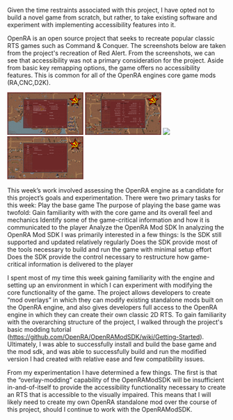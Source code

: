 Given the time restraints associated with this project, I have opted not to build a novel game from scratch, but rather, to take existing software and experiment with implementing accessibility features into it. 

OpenRA is an open source project that seeks to recreate popular classic RTS games such as Command & Conquer. The screenshots below are taken from the project's recreation of Red Alert. From the screenshots, we can see that accessibility was not a primary consideration for the project. Aside from basic key remapping options, the game offers no accessibility features. This is common for all of the OpenRA engines core game mods (RA,CNC,D2K). 

<img style="width:175px; text-align:center" src="https://github.com/atjohans/Project-Apricate/blob/gh-pages/assets/images/image1.png?raw=true"></img>
<img style="width:175px; text-align:center" src="https://github.com/atjohans/Project-Apricate/blob/gh-pages/assets/images/image2.png?raw=true"></img>
<img style="width:175px; text-align:center" src="https://github.com/atjohans/Project-Apricate/blob/gh-pages/assets/images/image3.png?raw=true"></img>
<img style="width:175px; text-align:center" src="https://github.com/atjohans/Project-Apricate/blob/gh-pages/assets/images/image4.png?raw=true"></img>


This week’s work involved assessing the OpenRA engine as a candidate for this project’s goals and experimentation. There were two primary tasks for this week:
Play the base game
The purpose of playing the base game was twofold: 
Gain familiarity with with the core game and its overall feel and mechanics 
Identify some of the game-critical information and how it is communicated to the player
Analyze the OpenRA Mod SDK 
In analyzing the OpenRA Mod SDK I was primarily interested in a few things: 
Is the SDK still supported and updated relatively regularly 
Does the SDK provide most of the tools necessary to build and run the game with minimal setup effort 
Does the SDK provide the control necessary to restructure how game-critical information is delivered to the player

I spent most of my time this week gaining familiarity with the engine and setting up an environment in which I can experiment with modifying the core functionality of the game. The project allows developers to create “mod overlays” in which they can modify existing standalone mods built on the OpenRA engine, and also gives developers full access to the OpenRA engine in which they can create their own classic 2D RTS. To gain familiarity with the overarching structure of the project, I walked through the project's basic modding tutorial (https://github.com/OpenRA/OpenRAModSDK/wiki/Getting-Started). Ultimately, I was able to successfully install and build the base game and the mod sdk, and was able to successfully build and run the modified version I had created with relative ease and few compatibility issues. 

From my experimentation I have determined a few things.  The first is that the “overlay-modding” capability of the OpenRAModSDK will be insufficient in-and-of-itself to provide the accessibility functionality necessary to create an RTS that is accessible to the visually impaired. This means that I will likely need to create my own OpenRA standalone mod over the course of this project, should I continue to work with the OpenRAModSDK. 
